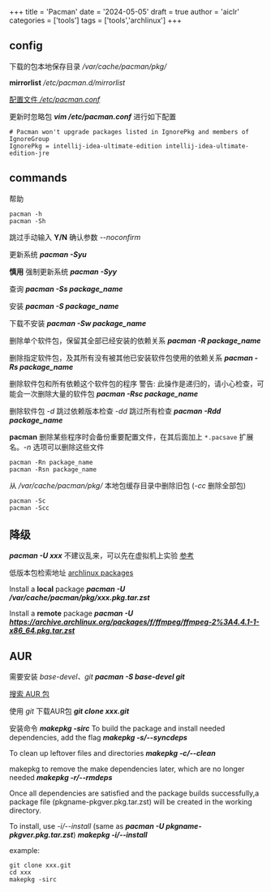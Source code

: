 +++
title = 'Pacman'
date = '2024-05-05'
draft = true
author = 'aiclr'
categories = ['tools']
tags = ['tools','archlinux']
+++

## config

下载的包本地保存目录 */var/cache/pacman/pkg/*

**mirrorlist** */etc/pacman.d/mirrorlist*

[配置文件 */etc/pacman.conf*](./conf/pacman.conf)

更新时忽略包 ***vim /etc/pacman.conf*** 进行如下配置

```properties
# Pacman won't upgrade packages listed in IgnorePkg and members of IgnoreGroup
IgnorePkg = intellij-idea-ultimate-edition intellij-idea-ultimate-edition-jre
```


## commands

帮助

```shell
pacman -h
pacman -Sh
```

跳过手动输入 **Y/N** 确认参数 *--noconfirm*

更新系统 ***pacman -Syu***

**慎用** 强制更新系统 ***pacman -Syy***

查询 ***pacman -Ss package_name***

安装 ***pacman -S package_name***

下载不安装 ***pacman -Sw package_name***

删除单个软件包，保留其全部已经安装的依赖关系
***pacman -R package_name***

删除指定软件包，及其所有没有被其他已安装软件包使用的依赖关系
***pacman -Rs package_name***

删除软件包和所有依赖这个软件包的程序 警告: 此操作是递归的，请小心检查，可能会一次删除大量的软件包
***pacman -Rsc package_name***

删除软件包 *-d* 跳过依赖版本检查 *-dd* 跳过所有检查 
***pacman -Rdd package_name***

**pacman** 删除某些程序时会备份重要配置文件，在其后面加上 `*.pacsave` 扩展名。*-n* 选项可以删除这些文件
```shell
pacman -Rn package_name
pacman -Rsn package_name
```

从 */var/cache/pacman/pkg/* 本地包缓存目录中删除旧包 (*-cc* 删除全部包)
```shell
pacman -Sc
pacman -Scc
```

## 降级

***pacman -U xxx*** 不建议乱来，可以先在虚拟机上实验 [参考](https://wiki.archlinux.org/title/Downgrading_packages) 

低版本包检索地址 [archlinux packages](https://archive.archlinux.org/packages/) 

Install a **local** package
***pacman -U /var/cache/pacman/pkg/xxx.pkg.tar.zst***

Install a **remote** package 
***pacman -U https://archive.archlinux.org/packages/f/ffmpeg/ffmpeg-2%3A4.4.1-1-x86_64.pkg.tar.zst***

## AUR

需要安装 *base-devel、git*
***pacman -S base-devel git***

[搜索 AUR 包](https://aur.archlinux.org/packages) 

使用 *git* 下载AUR包
***git clone xxx.git***

安装命令 ***makepkg -sirc***
To build the package and install needed dependencies, add the flag ***makepkg -s/--syncdeps***

To clean up leftover files and directories ***makepkg -c/--clean***

makepkg to remove the make dependencies later, which are no longer needed ***makepkg -r/--rmdeps***

Once all dependencies are satisfied and the package builds successfully,a package file (pkgname-pkgver.pkg.tar.zst) will be created in the working directory.

To install, use *-i/--install* (same as ***pacman -U pkgname-pkgver.pkg.tar.zst***) ***makepkg -i/--install***

example:
```shell
git clone xxx.git
cd xxx
makepkg -sirc
```